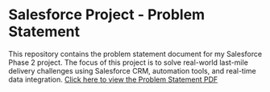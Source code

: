 # Salesforce Project - Problem Statement
This repository contains the problem statement document for my Salesforce Phase 2 project.
The focus of this project is to solve real-world last-mile delivery challenges using Salesforce CRM, automation tools, and real-time data integration.
[Click here to view the Problem Statement PDF](https://github.com/kavya-goud6786/problem_statement/blob/main/Problem%20Statement%20(1).pdf)
